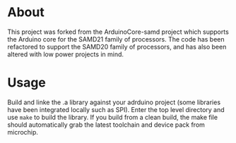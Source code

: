 # About
This project was forked from the ArduinoCore-samd project which supports the Arduino core for the SAMD21 family of processors. The code has been refactored to support the SAMD20 family of processors, and has also been altered with low power projects in mind.

# Usage
Build and linke the .a library against your adrduino project (some libraries have been integrated locally such as SPI).
Enter the top level directory and use `make` to build the library. If you build from a clean build, the make file should automatically grab the latest toolchain and device pack from microchip.
